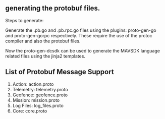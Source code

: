 ## generating the protobuf files.
Steps to generate:


Generate the .pb.go and .pb.rpc.go files using the plugins: proto-gen-go and proto-gen-gorpc respectively.
These require the use of the protoc compiler and also the protobuf files.

Now the proto-gen-dcsdk can be used to generate the MAVSDK language related files using the jinja2 templates.



## List of Protobuf Message Support
1. Action: action.proto
2. Telemetry: telemetry.proto
3. Geofence: geofence.proto
4. Mission: mission.proto
5. Log Files: log_files.proto 
6. Core: core.proto
 
